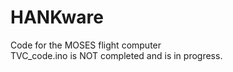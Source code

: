 # HANKware
Code for the MOSES flight computer <br>
TVC_code.ino is NOT completed and is in progress.
